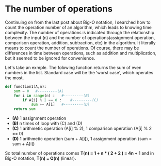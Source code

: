 # The number of operations

Continuing on from the last post about Big-O notation, I searched how to count the operation number of an algorithm, which leads to knowing time complexity. The number of operations is indicated through the relationship between the input (n) and the number of operations(assignment operation, comparison operation, addition, subtraction, etc) in the algorithm. It literally means to count the number of operations. Of course, there may be differences in time between operations, such as addition and multiplication, but it seemed to be ignored for convenience.

Let's take an exmple. The folowing function returns the sum of even numbers in the list. Standard case will be the 'worst case', which operates the most.

~~~python
def function1(A,n):   
    sum = 0   #---------(A)
    for i in range(n) :   #---------(B)
        if A[i] % 2 == 0 :    #---------(C)
            sum += A[i]   #---------(D)
    return sum
~~~

- **(A)** 1 assignment operation
- **(B)** n times of loop with (C) and (D)
- **(C)** 1 arithmetic operation (A\[i] % 2), 1 comparison operation (A\[i] % 2 == 0)
- **(D)** 1 arithmetic operation (sum + A\[i]), 1 assignment operation (sum = sum + A\[i])

So total number of operations comes **T(n) = 1 + n * ( 2 + 2 ) = 4n + 1** and in Big-O notation, **T(n) = O(n)** (linear).
